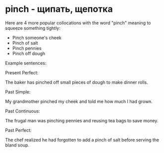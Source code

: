 # pinch - щипать, щепотка




Here are 4 more popular collocations with the word "pinch" meaning to squeeze something tightly:

- Pinch someone's cheek
- Pinch of salt
- Pinch pennies
- Pinch off dough

Example sentences:

Present Perfect:

The baker has pinched off small pieces of dough to make dinner rolls.

Past Simple:

My grandmother pinched my cheek and told me how much I had grown.

Past Continuous:

The frugal man was pinching pennies and reusing tea bags to save money.

Past Perfect:

The chef realized he had forgotten to add a pinch of salt before serving the bland soup.